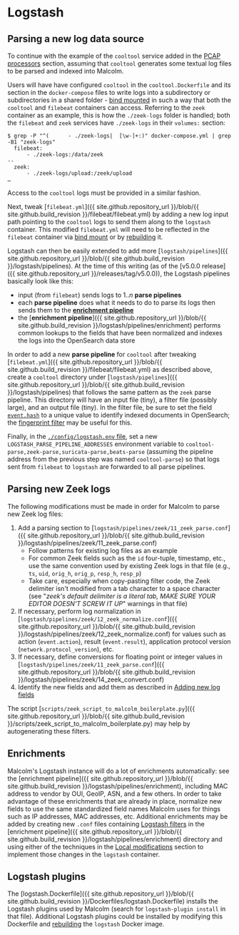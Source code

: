 # <a name="Logstash"></a>Logstash

## <a name="LogstashNewSource"></a>Parsing a new log data source

To continue with the example of the `cooltool` service added in the [PCAP processors](contributing-pcap.md#PCAP) section, assuming that `cooltool` generates some textual log files to be parsed and indexed into Malcolm.

Users will have have configured `cooltool` in the `cooltool.Dockerfile` and its section in the `docker-compose` files to write logs into a subdirectory or subdirectories in a shared folder - [bind mounted](contributing-local-modifications.md#Bind) in such a way that both the `cooltool` and `filebeat` containers can access. Referring to the `zeek` container as an example, this is how the `./zeek-logs` folder is handled; both the `filebeat` and `zeek` services have `./zeek-logs` in their `volumes:` section:

```
$ grep -P "^(      - ./zeek-logs|  [\w-]+:)" docker-compose.yml | grep -B1 "zeek-logs"
  filebeat:
      - ./zeek-logs:/data/zeek
--
  zeek:
      - ./zeek-logs/upload:/zeek/upload
…
```

Access to the `cooltool` logs must be provided in a similar fashion.

Next, tweak [`filebeat.yml`]({{ site.github.repository_url }}/blob/{{ site.github.build_revision }}/filebeat/filebeat.yml) by adding a new log input path pointing to the `cooltool` logs to send them along to the `logstash` container. This modified `filebeat.yml` will need to be reflected in the `filebeat` container via [bind mount](contributing-local-modifications.md#Bind) or by [rebuilding](development.md#Build) it.

Logstash can then be easily extended to add more [`logstash/pipelines`]({{ site.github.repository_url }}/blob/{{ site.github.build_revision }}/logstash/pipelines). At the time of this writing (as of the [v5.0.0 release]({{ site.github.repository_url }}/releases/tag/v5.0.0)), the Logstash pipelines basically look like this:

* input (from `filebeat`) sends logs to 1..*n* **parse pipelines**
* each **parse pipeline** does what it needs to do to parse its logs then sends them to the [**enrichment pipeline**](#LogstashEnrichments)
* the [**enrichment pipeline**]({{ site.github.repository_url }}/blob/{{ site.github.build_revision }}/logstash/pipelines/enrichment) performs common lookups to the fields that have been normalized and indexes the logs into the OpenSearch data store

In order to add a new **parse pipeline** for `cooltool` after tweaking [`filebeat.yml`]({{ site.github.repository_url }}/blob/{{ site.github.build_revision }}/filebeat/filebeat.yml) as described above, create a `cooltool` directory under [`logstash/pipelines`]({{ site.github.repository_url }}/blob/{{ site.github.build_revision }}/logstash/pipelines) that follows the same pattern as the `zeek` parse pipeline. This directory will have an input file (tiny), a filter file (possibly large), and an output file (tiny). In the filter file, be sure to set the field [`event.hash`](https://www.elastic.co/guide/en/ecs/master/ecs-event.html#field-event-hash) to a unique value to identify indexed documents in OpenSearch; the [fingerprint filter](https://www.elastic.co/guide/en/logstash/current/plugins-filters-fingerprint.html) may be useful for this.

Finally, in the [`./config/logstash.env` file](malcolm-config.md#MalcolmConfigEnvVars), set a new `LOGSTASH_PARSE_PIPELINE_ADDRESSES` environment variable to `cooltool-parse,zeek-parse,suricata-parse,beats-parse` (assuming the pipeline address from the previous step was named `cooltool-parse`) so that logs sent from `filebeat` to `logstash` are forwarded to all parse pipelines.

## <a name="LogstashZeek"></a>Parsing new Zeek logs

The following modifications must be made in order for Malcolm to parse new Zeek log files:

1. Add a parsing section to [`logstash/pipelines/zeek/11_zeek_parse.conf`]({{ site.github.repository_url }}/blob/{{ site.github.build_revision }}/logstash/pipelines/zeek/11_zeek_parse.conf)
    * Follow patterns for existing log files as an example
    * For common Zeek fields such as the `id` four-tuple, timestamp, etc., use the same convention used by existing Zeek logs in that file (e.g., `ts`, `uid`, `orig_h`, `orig_p`, `resp_h`, `resp_p`)
    * Take care, especially when copy-pasting filter code, the Zeek delimiter isn't modified from a tab character to a space character (see "*zeek's default delimiter is a literal tab, MAKE SURE YOUR EDITOR DOESN'T SCREW IT UP*" warnings in that file)
1. If necessary, perform log normalization in [`logstash/pipelines/zeek/12_zeek_normalize.conf`]({{ site.github.repository_url }}/blob/{{ site.github.build_revision }}/logstash/pipelines/zeek/12_zeek_normalize.conf) for values such as action (`event.action`), result (`event.result`), application protocol version (`network.protocol_version`), etc.
1. If necessary, define conversions for floating point or integer values in [`logstash/pipelines/zeek/11_zeek_parse.conf`]({{ site.github.repository_url }}/blob/{{ site.github.build_revision }}/logstash/pipelines/zeek/14_zeek_convert.conf)
1. Identify the new fields and add them as described in [Adding new log fields](contributing-new-log-fields.md#NewFields)

The script [`scripts/zeek_script_to_malcolm_boilerplate.py`]({{ site.github.repository_url }}/blob/{{ site.github.build_revision }}/scripts/zeek_script_to_malcolm_boilerplate.py) may help by autogenerating these filters.

## <a name="LogstashEnrichments"></a>Enrichments

Malcolm's Logstash instance will do a lot of enrichments automatically: see the [enrichment pipeline]({{ site.github.repository_url }}/blob/{{ site.github.build_revision }}/logstash/pipelines/enrichment), including MAC address to vendor by OUI, GeoIP, ASN, and a few others. In order to take advantage of these enrichments that are already in place, normalize new fields to use the same standardized field names Malcolm uses for things such as IP addresses, MAC addresses, etc. Additional enrichments may be added by creating new `.conf` files containing [Logstash filters](https://www.elastic.co/guide/en/logstash/7.10/filter-plugins.html) in the [enrichment pipeline]({{ site.github.repository_url }}/blob/{{ site.github.build_revision }}/logstash/pipelines/enrichment) directory and using either of the techniques in the [Local modifications](contributing-local-modifications.md#LocalMods) section to implement those changes in the `logstash` container.

## <a name="LogstashPlugins"></a>Logstash plugins

The [logstash.Dockerfile]({{ site.github.repository_url }}/blob/{{ site.github.build_revision }}/Dockerfiles/logstash.Dockerfile) installs the Logstash plugins used by Malcolm (search for `logstash-plugin install` in that file). Additional Logstash plugins could be installed by modifying this Dockerfile and [rebuilding](development.md#Build) the `logstash` Docker image.